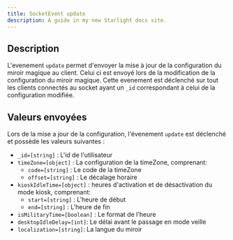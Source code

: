 ```yaml
---
title: SocketEvent update
description: A guide in my new Starlight docs site.
---
```


## Description
L'evenement `update` permet d'envoyer la mise à jour de la configuration du miroir magique au client. Celui ci est envoyé lors de la modification de la configuration du miroir magique. Cette evenement est déclenché sur tout les clients connectés au socket ayant un `_id` correspondant à celui de la configuration modifiée.

## Valeurs envoyées
Lors de la mise a jour de la configuration, l'évenement `update` est déclenché et possède les valeurs suivantes :
- `_id=[string]` : L'id de l'utilisateur
- `timeZone=[object]` : La configuration de la timeZone, comprenant:
  - `code=[string]` : Le code de la timeZone
  - `offset=[string]` : Le décalage horaire
- `kioskIdleTime=[object]` : heures d'activation et de désactivation du mode kiosk, comprenant:
  - `start=[string]` : L'heure de début
  - `end=[string]` : L'heure de fin
- `isMilitaryTime=[boolean]` : Le format de l'heure
- `desktopIdleDelay=[int]`: Le délai avant le passage en mode veille
- `localization=[string]`: La langue du miroir